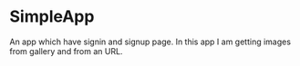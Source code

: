 # SimpleApp
An app which have signin and signup page. In this app I am getting images from gallery and from an URL.
